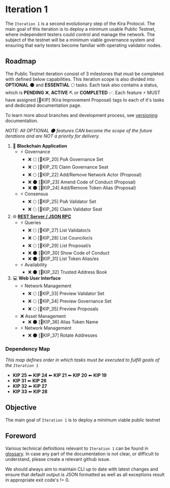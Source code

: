 
# Iteration 1

The `Iteration 1` is a second evolutionary step of the Kira Protocol. The main goal of this iteration is to deploy a minimum usable Public Testnet, where independent testers could control and manage the network. The subject of the testnet will be a minimum viable governance system and ensuring that early testers become familiar with operating validator nodes.

## Roadmap

The Public Testnet iteration consist of 3 milestones that must be completed with defined below capabilities. This iteration scope is also divided into **OPTIONAL** :new_moon: and **ESSENTIAL** :full_moon: tasks. Each task also contains a status, which is **PENDING** :x:, **ACTIVE** :pick: or **COMPLETED** :white_check_mark:. Each feature :zap: MUST have assigned [:bookmark:KIP] (Kira Improvement Proposal) tags to each of it's tasks and dedicated documentation page.

To learn more about branches and development process, see [versioning](../versioning.md) documentation.

_NOTE: All OPTIONAL :new_moon: features CAN become the scope of the future iterations and are NOT a priority for delivery._

1. :link: **Blockchain Application**
   * :zap: Governance
     * :x: :full_moon: [:bookmark:KIP_20] PoA Governance Set
     * :x: :full_moon: [:bookmark:KIP_21] Claim Governance Seat
     * :x: :full_moon: [:bookmark:KIP_22] Add/Remove Network Actor (Proposal)
     * :x: :new_moon: [:bookmark:KIP_23] Amend Code of Conduct (Proposal)
     * :x: :new_moon: [:bookmark:KIP_24] Add/Remove Token Alias (Proposal)
   * :zap: Consensus
     * :x: :full_moon: [:bookmark:KIP_25] PoA Validator Set
     * :x: :full_moon: [:bookmark:KIP_26] Claim Validator Seat  
2. :globe_with_meridians: **[REST Server / JSON RPC](../rpc/README.md)**
   * :zap: Queries 
      * :x: :full_moon: [:bookmark:KIP_27] List Validator/s
      * :x: :full_moon: [:bookmark:KIP_28] List Councilor/s
      * :x: :full_moon: [:bookmark:KIP_29] List Proposal/s
      * :x: :new_moon: [:bookmark:KIP_30] Show Code of Conduct
      * :x: :new_moon: [:bookmark:KIP_31] List Token Alias/es
   * :zap: Availability
      * :x: :new_moon: [:bookmark:KIP_32] Trusted Address Book
3. :computer: **Web User Interface**  
   * :zap: Network Management
      * :x: :full_moon: [:bookmark:KIP_33] Preview Validator Set
      * :x: :full_moon: [:bookmark:KIP_34] Preview Governance Set
      * :x: :full_moon: [:bookmark:KIP_35] Preview Proposals
   * :x: Asset Management
      * :x: :new_moon: [:bookmark:KIP_36] Alias Token Name
   * :zap: Network Management
      * :x: :new_moon: [:bookmark:KIP_37] Rotate Addresses 

### Dependency Map

_This map defines order in which tasks must be executed to fulfill goals of the `Iteration 1`_

* **KIP 25** ⬅ **KIP 24** ⬅ **KIP 21** ⬅ **KIP 20** ⬅ **KIP 19**
* **KIP 31** ⬅ **KIP 26**
* **KIP 32** ⬅ **KIP 27**
* **KIP 33** ⬅ **KIP 28**

## Objective

The main goal of `Iteration 1` is to deploy a minimum viable public testnet

## Foreword

Various technical definitions relevant to `Iteration 1` can be found in [glossary](../glossary.md). In case any part of the documentation is not clear, or difficult to understand, please create a relevant github issue.

We should always aim to maintain CLI up to date with latest changes and ensure that default output is JSON formatted as well as all exceptions result in appropriate exit code's != 0.

